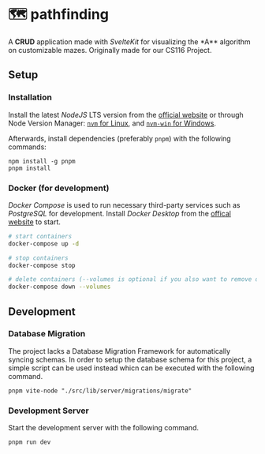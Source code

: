 # 🗺️ pathfinding

A **CRUD** application made with _SvelteKit_ for visualizing the \*A\*\* algorithm on customizable mazes. Originally made for our CS116 Project.

## Setup

### Installation

Install the latest _NodeJS_ LTS version from the [official website](https://nodejs.org/en) or through Node Version Manager: [`nvm` for Linux](https://github.com/nvm-sh/nvm), and [`nvm-win` for Windows](https://github.com/coreybutler/nvm-windows).

Afterwards, install dependencies (preferably `pnpm`) with the following commands:

```
npm install -g pnpm
pnpm install
```

### Docker (for development)

_Docker Compose_ is used to run necessary third-party services such as _PostgreSQL_ for development. Install _Docker Desktop_ from the [offical website](https://docs.docker.com/desktop/) to start.

```bash
# start containers
docker-compose up -d

# stop containers
docker-compose stop

# delete containers (--volumes is optional if you also want to remove data volumes)
docker-compose down --volumes
```

## Development

### Database Migration

The project lacks a Database Migration Framework for automatically syncing schemas. In order to setup the database schema for this project, a simple script can be used instead whicn can be executed with the following command.

```
pnpm vite-node "./src/lib/server/migrations/migrate"
```

### Development Server

Start the development server with the following command.

```
pnpm run dev
```
